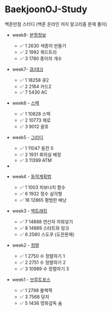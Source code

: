 # BaekjoonOJ-Study
백준만점 스터디 (백준 온라인 저지 알고리즘 문제 풀이)

+ week8- [분할정보](https://www.acmicpc.net/step/20)
  + ✅ 1   2630     색종이 만들기
  + ✅ 2   1992     쿼드트리
  + ✅ 3   1780     종이의 개수

+ week7- [큐/데크](https://www.acmicpc.net/step/12)
  + ✅ 1    18258  큐2
  + ✅ 2    2164  카드2
  + ✅ 7    5430 AC

+ week6 - [스택](https://www.acmicpc.net/step/11)
  + ✅ 1    10828     스택
  + ✅ 2    10773     제로
  + ✅ 3    9012     괄호

+ week5 - [그리디](https://www.acmicpc.net/step/33)
  + ✅ 1    11047     동전 0
  + ✅ 2    1931     회의실 배정
  + ✅ 3    11399     ATM
+
+ week4 - [동적계획법](https://www.acmicpc.net/step/16)
  + ✅ 1    1003     피보나치 함수
  + ✅ 6    1932     정수 삼각형
  + ✅ 16    12865     평범한 배낭

+ week3 - [백트래킹](https://www.acmicpc.net/step/34)
  + ✅ 7    14888     연산자 끼워넣기
  + ✅ 8    14889     스타트와 링크
  + ✅ 6    2580      스도쿠 (도전문제)

+ week2 - [정렬](https://www.acmicpc.net/step/9)
  + ✅ 1    2750    수 정렬하기 1
  + ✅ 2    2751    수 정렬하기 2
  + ✅ 3    10989    수 정렬하기 3

+ week1 - [브루트포스](https://www.acmicpc.net/step/22)
  + ✅ 1    2798    블랙잭
  + ✅ 3    7568    덩치
  + ✅ 5    1436    영화감독 숌